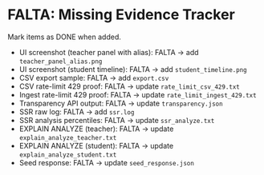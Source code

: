 # FALTA: Missing Evidence Tracker

Mark items as DONE when added.

- UI screenshot (teacher panel with alias): FALTA → add `teacher_panel_alias.png`
- UI screenshot (student timeline): FALTA → add `student_timeline.png`
- CSV export sample: FALTA → add `export.csv`
- CSV rate-limit 429 proof: FALTA → update `rate_limit_csv_429.txt`
- Ingest rate-limit 429 proof: FALTA → update `rate_limit_ingest_429.txt`
- Transparency API output: FALTA → update `transparency.json`
- SSR raw log: FALTA → add `ssr.log`
- SSR analysis percentiles: FALTA → update `ssr_analyze.txt`
- EXPLAIN ANALYZE (teacher): FALTA → update `explain_analyze_teacher.txt`
- EXPLAIN ANALYZE (student): FALTA → update `explain_analyze_student.txt`
- Seed response: FALTA → update `seed_response.json`
